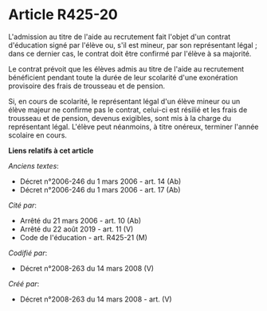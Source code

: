 # Article R425-20

L'admission au titre de l'aide au recrutement fait l'objet d'un contrat d'éducation signé par l'élève ou, s'il est mineur,
par son représentant légal ; dans ce dernier cas, le contrat doit être confirmé par l'élève à sa majorité.

Le contrat prévoit que les élèves admis au titre de l'aide au recrutement bénéficient pendant toute la durée de leur
scolarité d'une exonération provisoire des frais de trousseau et de pension.

Si, en cours de scolarité, le représentant légal d'un élève mineur ou un élève majeur ne confirme pas le contrat, celui-ci
est résilié et les frais de trousseau et de pension, devenus exigibles, sont mis à la charge du représentant légal. L'élève
peut néanmoins, à titre onéreux, terminer l'année scolaire en cours.

**Liens relatifs à cet article**

_Anciens textes_:

  - Décret n°2006-246 du 1 mars 2006 - art. 14 (Ab)
  - Décret n°2006-246 du 1 mars 2006 - art. 17 (Ab)

_Cité par_:

  - Arrêté du 21 mars 2006 - art. 10 (Ab)
  - Arrêté du 22 août 2019 - art. 11 (V)
  - Code de l'éducation - art. R425-21 (M)

_Codifié par_:

  - Décret n°2008-263 du 14 mars 2008 (V)

_Créé par_:

  - Décret n°2008-263 du 14 mars 2008 - art. (V)
